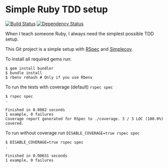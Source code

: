# Simple Ruby TDD setup

[![Build Status](https://semaphoreapp.com/api/v1/projects/39a287f6-c766-4369-a532-0a3e92d1bed9/243329/shields_badge.png)](https://semaphoreapp.com/jankeesvw/ruby-tdd-bootstrap) [![Dependency Status](https://gemnasium.com/jankeesvw/ruby-tdd-bootstrap.png)](https://gemnasium.com/jankeesvw/ruby-tdd-bootstrap)

When I teach someone Ruby, I always need the simplest possible TDD setup.

This Git project is a simple setup with [RSpec](https://rubygems.org/gems/rspec) and [Simplecov](https://rubygems.org/gems/simplecov).

To install all required gems run:

    $ gem install bundler
    $ bundle install
    $ rbenv rehash # Only if you use Rbenv

To run the tests with coverage (default) `rspec spec`

    $ rspec spec
    .

    Finished in 0.0002 seconds
    1 example, 0 failures
    Coverage report generated for RSpec to ./coverage. 3 / 3 LOC (100.0%) covered.

To run without coverage run `DISABLE_COVERAGE=true rspec spec`

    $ DISABLE_COVERAGE=true rspec spec
    .

    Finished in 0.00031 seconds
    1 example, 0 failures
